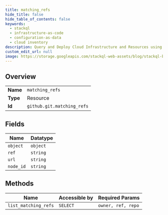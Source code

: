 ```yaml
---
title: matching_refs
hide_title: false
hide_table_of_contents: false
keywords:
  - stackql
  - infrastructure-as-code
  - configuration-as-data
  - cloud inventory
description: Query and Deploy Cloud Infrastructure and Resources using SQL
custom_edit_url: null
image: https://storage.googleapis.com/stackql-web-assets/blog/stackql-blog-post-featured-image.png
---
```

  
    

## Overview
<table><tbody>
<tr><td><b>Name</b></td><td><code>matching_refs</code></td></tr>
<tr><td><b>Type</b></td><td>Resource</td></tr>
<tr><td><b>Id</b></td><td><code>github.git.matching_refs</code></td></tr>
</tbody></table>

## Fields
| Name | Datatype |
| ---- | -------- |
| `object` | `object` |
| `ref` | `string` |
| `url` | `string` |
| `node_id` | `string` |
## Methods
| Name | Accessible by | Required Params |
| ---- | ------------- | --------------- |
| `list_matching_refs` | `SELECT` | `owner, ref, repo` |
